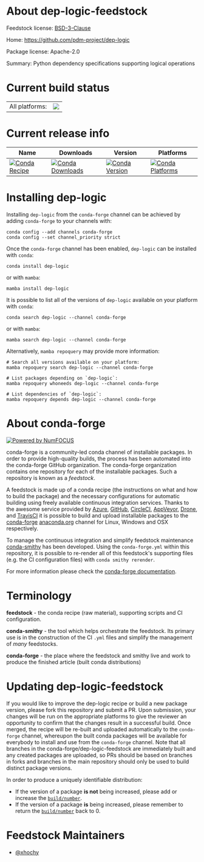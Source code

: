 About dep-logic-feedstock
=========================

Feedstock license: [BSD-3-Clause](https://github.com/conda-forge/dep-logic-feedstock/blob/main/LICENSE.txt)

Home: https://github.com/pdm-project/dep-logic

Package license: Apache-2.0

Summary: Python dependency specifications supporting logical operations

Current build status
====================


<table><tr><td>All platforms:</td>
    <td>
      <a href="https://dev.azure.com/conda-forge/feedstock-builds/_build/latest?definitionId=21032&branchName=main">
        <img src="https://dev.azure.com/conda-forge/feedstock-builds/_apis/build/status/dep-logic-feedstock?branchName=main">
      </a>
    </td>
  </tr>
</table>

Current release info
====================

| Name | Downloads | Version | Platforms |
| --- | --- | --- | --- |
| [![Conda Recipe](https://img.shields.io/badge/recipe-dep--logic-green.svg)](https://anaconda.org/conda-forge/dep-logic) | [![Conda Downloads](https://img.shields.io/conda/dn/conda-forge/dep-logic.svg)](https://anaconda.org/conda-forge/dep-logic) | [![Conda Version](https://img.shields.io/conda/vn/conda-forge/dep-logic.svg)](https://anaconda.org/conda-forge/dep-logic) | [![Conda Platforms](https://img.shields.io/conda/pn/conda-forge/dep-logic.svg)](https://anaconda.org/conda-forge/dep-logic) |

Installing dep-logic
====================

Installing `dep-logic` from the `conda-forge` channel can be achieved by adding `conda-forge` to your channels with:

```
conda config --add channels conda-forge
conda config --set channel_priority strict
```

Once the `conda-forge` channel has been enabled, `dep-logic` can be installed with `conda`:

```
conda install dep-logic
```

or with `mamba`:

```
mamba install dep-logic
```

It is possible to list all of the versions of `dep-logic` available on your platform with `conda`:

```
conda search dep-logic --channel conda-forge
```

or with `mamba`:

```
mamba search dep-logic --channel conda-forge
```

Alternatively, `mamba repoquery` may provide more information:

```
# Search all versions available on your platform:
mamba repoquery search dep-logic --channel conda-forge

# List packages depending on `dep-logic`:
mamba repoquery whoneeds dep-logic --channel conda-forge

# List dependencies of `dep-logic`:
mamba repoquery depends dep-logic --channel conda-forge
```


About conda-forge
=================

[![Powered by
NumFOCUS](https://img.shields.io/badge/powered%20by-NumFOCUS-orange.svg?style=flat&colorA=E1523D&colorB=007D8A)](https://numfocus.org)

conda-forge is a community-led conda channel of installable packages.
In order to provide high-quality builds, the process has been automated into the
conda-forge GitHub organization. The conda-forge organization contains one repository
for each of the installable packages. Such a repository is known as a *feedstock*.

A feedstock is made up of a conda recipe (the instructions on what and how to build
the package) and the necessary configurations for automatic building using freely
available continuous integration services. Thanks to the awesome service provided by
[Azure](https://azure.microsoft.com/en-us/services/devops/), [GitHub](https://github.com/),
[CircleCI](https://circleci.com/), [AppVeyor](https://www.appveyor.com/),
[Drone](https://cloud.drone.io/welcome), and [TravisCI](https://travis-ci.com/)
it is possible to build and upload installable packages to the
[conda-forge](https://anaconda.org/conda-forge) [anaconda.org](https://anaconda.org/)
channel for Linux, Windows and OSX respectively.

To manage the continuous integration and simplify feedstock maintenance
[conda-smithy](https://github.com/conda-forge/conda-smithy) has been developed.
Using the ``conda-forge.yml`` within this repository, it is possible to re-render all of
this feedstock's supporting files (e.g. the CI configuration files) with ``conda smithy rerender``.

For more information please check the [conda-forge documentation](https://conda-forge.org/docs/).

Terminology
===========

**feedstock** - the conda recipe (raw material), supporting scripts and CI configuration.

**conda-smithy** - the tool which helps orchestrate the feedstock.
                   Its primary use is in the construction of the CI ``.yml`` files
                   and simplify the management of *many* feedstocks.

**conda-forge** - the place where the feedstock and smithy live and work to
                  produce the finished article (built conda distributions)


Updating dep-logic-feedstock
============================

If you would like to improve the dep-logic recipe or build a new
package version, please fork this repository and submit a PR. Upon submission,
your changes will be run on the appropriate platforms to give the reviewer an
opportunity to confirm that the changes result in a successful build. Once
merged, the recipe will be re-built and uploaded automatically to the
`conda-forge` channel, whereupon the built conda packages will be available for
everybody to install and use from the `conda-forge` channel.
Note that all branches in the conda-forge/dep-logic-feedstock are
immediately built and any created packages are uploaded, so PRs should be based
on branches in forks and branches in the main repository should only be used to
build distinct package versions.

In order to produce a uniquely identifiable distribution:
 * If the version of a package **is not** being increased, please add or increase
   the [``build/number``](https://docs.conda.io/projects/conda-build/en/latest/resources/define-metadata.html#build-number-and-string).
 * If the version of a package **is** being increased, please remember to return
   the [``build/number``](https://docs.conda.io/projects/conda-build/en/latest/resources/define-metadata.html#build-number-and-string)
   back to 0.

Feedstock Maintainers
=====================

* [@xhochy](https://github.com/xhochy/)


<!-- dummy commit to enable rerendering -->

